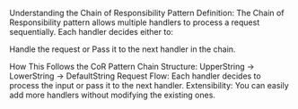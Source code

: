 ﻿Understanding the Chain of Responsibility Pattern
Definition:
The Chain of Responsibility pattern allows multiple handlers to process a request sequentially. Each handler decides either to:

Handle the request or
Pass it to the next handler in the chain.


How This Follows the CoR Pattern
Chain Structure:
UpperString → LowerString → DefaultString
Request Flow:
Each handler decides to process the input or pass it to the next handler.
Extensibility:
You can easily add more handlers without modifying the existing ones.